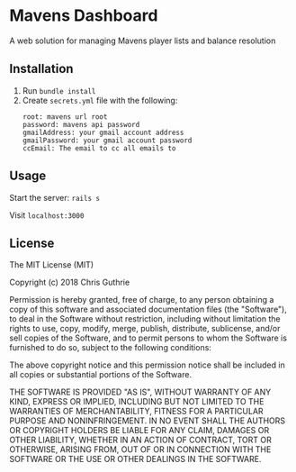 # Mavens Dashboard
 
A web solution for managing Mavens player lists and balance resolution

## Installation
 
1) Run `bundle install`
2) Create `secrets.yml` file with the following:
    ```
    root: mavens url root
    password: mavens api password
    gmailAddress: your gmail account address
    gmailPassword: your gmail account password
    ccEmail: The email to cc all emails to
    ```
## Usage
 
Start the server: `rails s`

Visit `localhost:3000`
 
## License
 
The MIT License (MIT)

Copyright (c) 2018 Chris Guthrie

Permission is hereby granted, free of charge, to any person obtaining a copy of this software and associated documentation files (the "Software"), to deal in the Software without restriction, including without limitation the rights to use, copy, modify, merge, publish, distribute, sublicense, and/or sell copies of the Software, and to permit persons to whom the Software is furnished to do so, subject to the following conditions:

The above copyright notice and this permission notice shall be included in all copies or substantial portions of the Software.

THE SOFTWARE IS PROVIDED "AS IS", WITHOUT WARRANTY OF ANY KIND, EXPRESS OR IMPLIED, INCLUDING BUT NOT LIMITED TO THE WARRANTIES OF MERCHANTABILITY, FITNESS FOR A PARTICULAR PURPOSE AND NONINFRINGEMENT. IN NO EVENT SHALL THE AUTHORS OR COPYRIGHT HOLDERS BE LIABLE FOR ANY CLAIM, DAMAGES OR OTHER LIABILITY, WHETHER IN AN ACTION OF CONTRACT, TORT OR OTHERWISE, ARISING FROM, OUT OF OR IN CONNECTION WITH THE SOFTWARE OR THE USE OR OTHER DEALINGS IN THE SOFTWARE.
